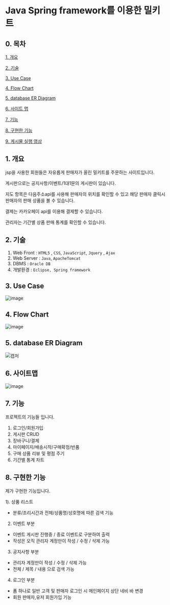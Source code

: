 # Java Spring framework를 이용한 밀키트 

## 0. 목차

[1. 개요](#1-개요)

[2. 기술](#2-기술)

[3. Use Case](#3-Use-Case)

[4. Flow Chart](#4-Flow-Chart)

[5. database ER Diagram](#5-database-er-diagram)

[6. 사이트 맵](#6-사이트-맵)

[7. 기능](#7-기능)

[8. 구현한 기능](#8-구현한-기능)

[9. 게시물 실행 영상](#9-게시물-실행-영상)

## 1. 개요

jsp을 사용한 회원들은 자유롭게 판매자가 올린 밀키트를 주문하는 사이트입니다.

게시판으로는 공지사항/이벤트/1대1문의 게시판이 있습니다.

지도 항목은 다음주소api를 사용해 판매자의 위치를 확인할 수 있고 해당 판매자 클릭시 판매자의 판매 상품을 볼 수 있습니다.

결제는 카카오페이 api를 이용해 결제할 수 있습니다.

관리자는 기간별 상품 판매 통계를 확인할 수 있습니다.

## 2. 기술
1. Web Front : `HTML5` , `CSS`, `JavaScript`, `Jquery` , `Ajax`
2. Web Server :  `Java`, `ApacheTomcat`
3. DBMS : `Oracle DB`
4. 개발환경 : `Eclipse, Spring framework`


## 3. Use Case
![image](https://user-images.githubusercontent.com/81474598/135708449-3c7f48d6-9cf6-4640-9a47-c5e11b4f90bd.png)


## 4. Flow Chart
![image](https://user-images.githubusercontent.com/81474598/135708462-7bce6caa-f6c0-4d37-a1e5-c322b1357e4e.png)


## 5. database ER Diagram
![캡처](https://user-images.githubusercontent.com/81474598/135708360-7d1501c2-e749-426b-b15a-4779d3728dac.png)


## 6. 사이트맵
![image](https://user-images.githubusercontent.com/81474598/135651292-d68b441d-7d2a-4df0-8643-ab00f277f77d.png)


## 7. 기능
프로젝트의 기능들 입니다.

1. 로그인/회원가입
2. 게시판 CRUD
3. 장바구니/결제
4. 마이페이지/배송시작/구매확정/반품
5. 구매 상품 리뷰 및 평점 주기
6. 기간별 통계 차트


## 8. 구현한 기능
제가 구현한 기능입니다.



1). 상품 리스트 
- 분류/조리시간과 전체/상품명/상호명에 따른 검색 기능

2) 이벤트 부분

- 이벤트 게시판 진행중 / 종료 이벤트로 구분하여 출력
- 작성은 오직 관리자 계정만이 작성 / 수정 / 삭제 가능

3) 공지사항 부분

- 관리자 계정만이 작성 / 수정 / 삭제 가능
- 전체 / 제목 / 내용 으로 검색 가능

4) 로그인 부분

- 폼 하나로 일반 고객 및 판매자 로그인 시 메인페이지 상단 네비 바 변경
- 회원 판매자,유저 회원가입 기능

